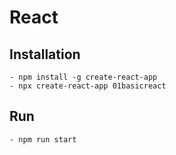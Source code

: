 # React 

## Installation
    - npm install -g create-react-app
    - npx create-react-app 01basicreact
## Run
    - npm run start
